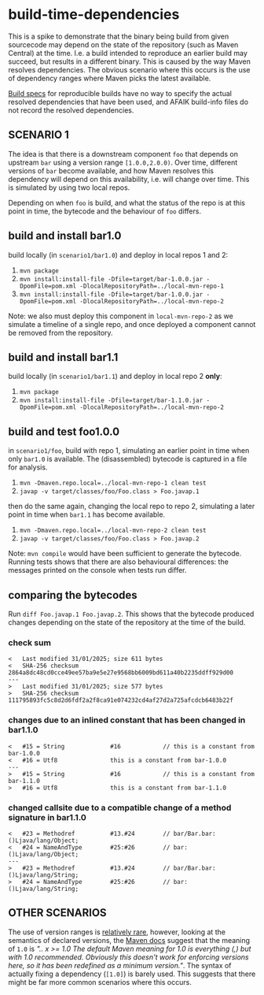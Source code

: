 # build-time-dependencies
This is a spike to demonstrate that the binary being build from given sourcecode may depend on the state of the repository (such as Maven Central) at the time. I.e. a build intended to reproduce an earlier build may succeed, but results in a different binary. This is caused by the way Maven resolves dependencies. The obvious scenario where this occurs is the use of dependency ranges where Maven picks the latest available.

[Build specs](https://github.com/jvm-repo-rebuild/reproducible-central/blob/master/doc/BUILDSPEC.md) for reproducible builds have no way to specify the actual resolved dependencies that have been used, and AFAIK build-info files do not record the resolved dependencies.


## SCENARIO 1

The idea is that there is a downstream component `foo` that depends on upstream `bar` using a version range `[1.0.0,2.0.0)`. Over time, different versions of `bar` become available, and how Maven resolves this dependency will depend on this availability, i.e. will change over time. This is simulated by using two local repos. 

Depending on when `foo` is build, and what the status of the repo is at this point in time, the bytecode and the behaviour of `foo` differs. 


## build and install bar1.0 

build locally (in `scenario1/bar1.0`) and deploy in local repos 1 and 2:

1. `mvn package` 
2.  `mvn install:install-file -Dfile=target/bar-1.0.0.jar -DpomFile=pom.xml -DlocalRepositoryPath=../local-mvn-repo-1`
3. `mvn install:install-file -Dfile=target/bar-1.0.0.jar -DpomFile=pom.xml -DlocalRepositoryPath=../local-mvn-repo-2`

Note: we also must deploy this component in `local-mvn-repo-2` as we simulate a timeline of a single repo, and once deployed a component cannot be removed from the repository.

## build and install bar1.1

build locally (in `scenario1/bar1.1`) and deploy in local repo 2 **only**:

1. `mvn package`
2. `mvn install:install-file -Dfile=target/bar-1.1.0.jar -DpomFile=pom.xml -DlocalRepositoryPath=../local-mvn-repo-2`

## build and test foo1.0.0

in `scenario1/foo`, build with repo 1, simulating an earlier point in time when only `bar1.0` is available. The (disassembled) bytecode is captured in a file for analysis.

1. `mvn -Dmaven.repo.local=../local-mvn-repo-1 clean test`
2. `javap -v target/classes/foo/Foo.class > Foo.javap.1`


then do the same again, changing the local repo to repo 2, simulating a later point in time when `bar1.1` has become available. 


1. `mvn -Dmaven.repo.local=../local-mvn-repo-2 clean test`
2. `javap -v target/classes/foo/Foo.class > Foo.javap.2`

Note: `mvn compile` would have been sufficient to generate the bytecode. Running tests shows that there are also behavioural differences: the messages printed on the console when tests run differ. 


## comparing the bytecodes

Run `diff Foo.javap.1 Foo.javap.2`. This shows that the bytecode produced changes depending on the state of the repository at the time of the build.

### check sum

```
<   Last modified 31/01/2025; size 611 bytes
<   SHA-256 checksum 2864a8dc48cd0cce49ee57ba9e5e27e9568bb6009bd611a40b2235ddff929d00
---
>   Last modified 31/01/2025; size 577 bytes
>   SHA-256 checksum 111795893fc5c8d2d6fdf2a2f8ca91e074232cd4af27d2a725afcdcb6483b22f
```

### changes due to an inlined constant that has been changed in bar1.1.0
 
```
<   #15 = String             #16            // this is a constant from bar-1.0.0
<   #16 = Utf8               this is a constant from bar-1.0.0
---
>   #15 = String             #16            // this is a constant from bar-1.1.0
>   #16 = Utf8               this is a constant from bar-1.1.0
```

### changed callsite due to a compatible change of a method signature in bar1.1.0

```
<   #23 = Methodref          #13.#24        // bar/Bar.bar:()Ljava/lang/Object;
<   #24 = NameAndType        #25:#26        // bar:()Ljava/lang/Object;
---
>   #23 = Methodref          #13.#24        // bar/Bar.bar:()Ljava/lang/String;
>   #24 = NameAndType        #25:#26        // bar:()Ljava/lang/String;

```


## OTHER SCENARIOS

The use of version ranges is [relatively rare](https://ieeexplore.ieee.org/stamp/stamp.jsp?arnumber=8816809), however, looking at the semantics of declared versions, the [Maven docs](https://maven.apache.org/enforcer/enforcer-rules/versionRanges.html) suggest that the meaning of `1.0` is *".. x >= 1.0  The default Maven meaning for 1.0 is everything (,) but with 1.0 recommended. Obviously this doesn't work for enforcing versions here, so it has been redefined as a minimum version."*. The syntax of actually fixing a dependency (`[1.0]`) is barely used. This suggests that there might be far more common scenarios where this occurs.



















